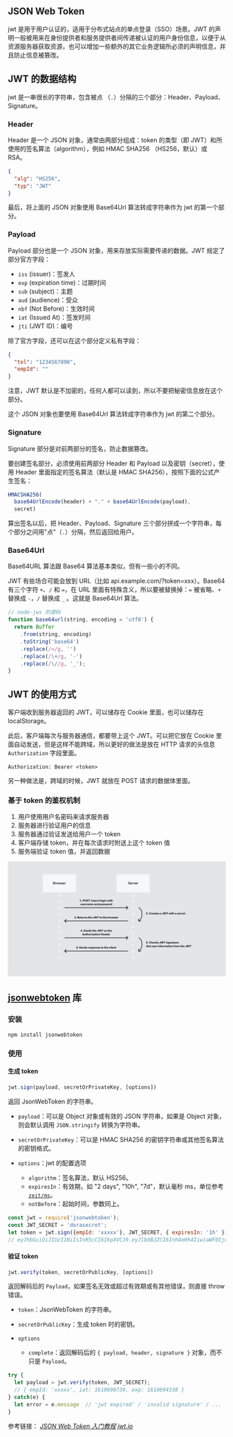 ## JSON Web Token

jwt 是用于用户认证的，适用于分布式站点的单点登录（SSO）场景。JWT 的声明一般被用来在身份提供者和服务提供者间传递被认证的用户身份信息，以便于从资源服务器获取资源，也可以增加一些额外的其它业务逻辑所必须的声明信息，并且防止信息被篡改。

## JWT 的数据结构

jwt 是一串很长的字符串，包含被点 （`.`）分隔的三个部分：Header、Payload、Signature。

### Header

Header 是一个 JSON 对象，通常由两部分组成：token 的类型（即 JWT）和所使用的签名算法（algorithm），例如 HMAC SHA256 （HS256，默认）或 RSA。

```json
{
  "alg": "HS256",
  "typ": "JWT"
}
```

最后，将上面的 JSON 对象使用 Base64Url 算法转成字符串作为 jwt 的第一个部分。

### Payload

Payload 部分也是一个 JSON 对象，用来存放实际需要传递的数据。JWT 规定了部分官方字段：

- `iss` (issuer)：签发人
- `exp` (expiration time)：过期时间
- `sub` (subject)：主题
- `aud` (audience)：受众
- `nbf` (Not Before)：生效时间
- `iat` (Issued At)：签发时间
- `jti` (JWT ID)：编号

除了官方字段，还可以在这个部分定义私有字段：

```json
{
  "tel": "1234567890",
  "empId": ""
}
```

注意，JWT 默认是不加密的，任何人都可以读到，所以不要把秘密信息放在这个部分。

这个 JSON 对象也要使用 Base64Url 算法转成字符串作为 jwt 的第二个部分。

### Signature

Signature 部分是对前两部分的签名，防止数据篡改。

要创建签名部分，必须使用前两部分 Header 和 Payload 以及密钥（secret），使用 Header 里面指定的签名算法（默认是 HMAC SHA256），按照下面的公式产生签名：

```js
HMACSHA256(
  base64UrlEncode(header) + "." + base64UrlEncode(payload),
  secret)
```

算出签名以后，把 Header、Payload、Signature 三个部分拼成一个字符串，每个部分之间用"点"（`.`）分隔，然后返回给用户。

### Base64Url

Base64URL 算法跟 Base64 算法基本类似，但有一些小的不同。

JWT 有些场合可能会放到 URL（比如 api.example.com/?token=xxx）。Base64 有三个字符 `+`、`/` 和 `=`，在 URL 里面有特殊含义，所以要被替换掉：`=` 被省略、`+` 替换成 `-`，`/` 替换成 `_` 。这就是 Base64Url 算法。

```js
// node-jws 的源码
function base64url(string, encoding = 'utf8') {
  return Buffer
    .from(string, encoding)
    .toString('base64')
    .replace(/=/g, '')
    .replace(/\+/g, '-')
    .replace(/\//g, '_');
}
```

## JWT 的使用方式

客户端收到服务器返回的 JWT，可以储存在 Cookie 里面，也可以储存在 localStorage。

此后，客户端每次与服务器通信，都要带上这个 JWT。可以把它放在 Cookie 里面自动发送，但是这样不能跨域，所以更好的做法是放在 HTTP 请求的头信息 `Authorization` 字段里面。

```
Authorization: Bearer <token>
```

另一种做法是，跨域的时候，JWT 就放在 POST 请求的数据体里面。

### 基于 token 的鉴权机制

1. 用户使用用户名密码来请求服务器
2. 服务器进行验证用户的信息
3. 服务器通过验证发送给用户一个 token
4. 客户端存储 token，并在每次请求时附送上这个 token 值
5. 服务端验证 token 值，并返回数据

<img src="./img/flowchart.png" width="800">

## [jsonwebtoken](https://www.npmjs.com/package/jsonwebtoken) 库

### 安装

```shell
npm install jsonwebtoken
```

### 使用

#### 生成 token

```js
jwt.sign(payload, secretOrPrivateKey, [options])
```

返回 JsonWebToken 的字符串。

- `payload`：可以是 Object 对象或有效的 JSON 字符串，如果是 Object 对象，则会默认调用 `JSON.stringify` 转换为字符串。

- `secretOrPrivateKey`：可以是 HMAC SHA256 的密钥字符串或其他签名算法的密钥格式。

- `options`：jwt 的配置选项
  - `algorithm`：签名算法，默认 HS256。
  - `expiresIn`：有效期，如 "2 days", "10h", "7d"，默认毫秒 ms，单位参考[`zeit/ms`](https://github.com/vercel/ms)。
  - `notBefore`：起始时间，参数同上。

```js
const jwt = require('jsonwebtoken');
const JWT_SECRET = 'dorasecret';
let token = jwt.sign({empId: 'xxxxx'}, JWT_SECRET, { expiresIn: '1h' });
// eyJhbGciOiJIUzI1NiIsInR5cCI6IkpXVCJ9.eyJlbXBJZCI6Inh4eHh4IiwiaWF0IjoxNjEwNjkwNzM4LCJleHAiOjE2MTA2OTQzMzh9.eNVkuRbuMpGDIX5vLDX2IsO4j7S2sFsPfh_4jZCy3Fo
```

#### 验证 token

```js
jwt.verify(token, secretOrPublicKey, [options])
```

返回解码后的 `Payload`，如果签名无效或超过有效期或有其他错误，则直接 throw 错误。

- `token`：JsonWebToken 的字符串。

- `secretOrPublicKey`：生成 token 时的密钥。

- `options`
  - `complete`：返回解码后的 `{ payload, header, signature }` 对象，而不只是 `Payload`。

```js
try {
  let payload = jwt.verify(token, JWT_SECRET);
  // { empId: 'xxxxx', iat: 1610690738, exp: 1610694338 }
} catch(e) {
  let error = e.message  // 'jwt expired' / 'invalid signature' / ...
}
```

参考链接：
 [*JSON Web Token 入门教程*](http://www.ruanyifeng.com/blog/2018/07/json_web_token-tutorial.html)
 [*jwt.io*](https://jwt.io/introduction)
